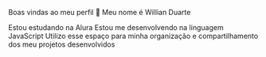Boas vindas ao meu perfil 💙
Meu nome é Willian Duarte

Estou estudando na Alura
Estou me desenvolvendo na linguagem JavaScript
Utilizo esse espaço para minha organização e compartilhamento dos meu projetos desenvolvidos 
